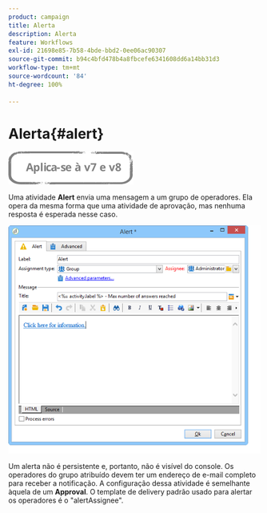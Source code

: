 ```yaml
---
product: campaign
title: Alerta
description: Alerta
feature: Workflows
exl-id: 21698e85-7b58-4bde-bbd2-0ee06ac90307
source-git-commit: b94c4bfd478b4a8fbcefe6341608dd6a14bb31d3
workflow-type: tm+mt
source-wordcount: '84'
ht-degree: 100%

---
```


# Alerta{#alert}

![](../../assets/common.svg)

Uma atividade **Alert** envia uma mensagem a um grupo de operadores. Ela opera da mesma forma que uma atividade de aprovação, mas nenhuma resposta é esperada nesse caso.

![](assets/edit_alerte.png)

Um alerta não é persistente e, portanto, não é visível do console. Os operadores do grupo atribuído devem ter um endereço de e-mail completo para receber a notificação. A configuração dessa atividade é semelhante àquela de um **Approval**. O template de delivery padrão usado para alertar os operadores é o &quot;alertAssignee&quot;.

